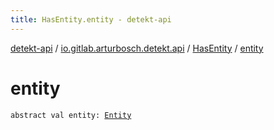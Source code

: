 ```yaml
---
title: HasEntity.entity - detekt-api
---
```


[detekt-api](../../index.html) / [io.gitlab.arturbosch.detekt.api](../index.html) / [HasEntity](index.html) / [entity](./entity.html)

# entity

`abstract val entity: `[`Entity`](../-entity/index.html)